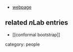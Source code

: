 
* [webpage](http://physics.yale.edu/people/david-poland)

## related $n$Lab entries

* [[conformal bootstrap]]

category: people